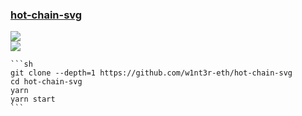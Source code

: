 ### [hot-chain-svg](https://github.com/w1nt3r-eth/hot-chain-svg)

![](https://img.shields.io/github/license/w1nt3r-eth/hot-chain-svg)<br />
[![](https://img.shields.io/github/last-commit/scillidan/hot-chain-svg/main?label=last%20commit%20(fork))](https://github.com/scillidan/hot-chain-svg)

````{tab} From source
```sh
git clone --depth=1 https://github.com/w1nt3r-eth/hot-chain-svg
cd hot-chain-svg
yarn
yarn start
```
````